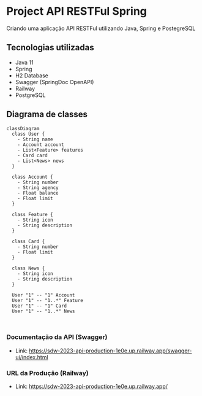 # Project API RESTFul Spring
Criando uma aplicação API RESTFul utilizando Java, Spring e PostegreSQL

## Tecnologias utilizadas

- Java 11
- Spring
- H2 Database
- Swagger (SpringDoc OpenAPI)
- Railway
- PostgreSQL

## Diagrama de classes

```mermaid
classDiagram
  class User {
    - String name
    - Account account
    - List<Feature> features
    - Card card
    - List<News> news
  }

  class Account {
    - String number
    - String agency
    - Float balance
    - Float limit
  }

  class Feature {
    - String icon
    - String description
  }

  class Card {
    - String number
    - Float limit
  }

  class News {
    - String icon
    - String description
  }

  User "1" -- "1" Account
  User "1" -- "1..*" Feature
  User "1" -- "1" Card 
  User "1" -- "1..*" News 



```

### Documentação da API (Swagger)

- Link: https://sdw-2023-api-production-1e0e.up.railway.app/swagger-ui/index.html

### URL da Produção (Railway)

- Link: https://sdw-2023-api-production-1e0e.up.railway.app/
  

